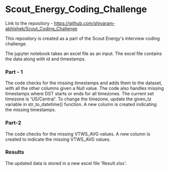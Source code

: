 # Scout_Energy_Coding_Challenge

Link to the repository - https://github.com/shivaram-abhishek/Scout_Coding_Challenge

This repository is created as a part of the Scout Energy's interview coding challenge.

The jupyter notebook takes an excel file as an input. The excel file contains the data along with id and timestamps.

### Part - 1
The code checks for the missing timestamps and adds them to the dataset, with all the other columns given a Null value. The code also handles missing timestamps where DST starts or ends for all timezones. The current set timezone is 'US/Central'. To change the timezone, update the given_tz variable in str_to_datetime() function.
A new column is created indicating the missing timestamps.

### Part-2
The code checks for the missing VTWS_AVG values. A new column is created to indicate the missing VTWS_AVG values.

### Results
The updated data is stored in a new excel file 'Result.xlsx'.
